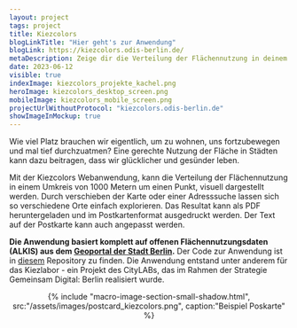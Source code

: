 ```yaml
---
layout: project
tags: project
title: Kiezcolors
blogLinkTitle: "Hier geht's zur Anwendung"
blogLink: https://kiezcolors.odis-berlin.de/
metaDescription: Zeige dir die Verteilung der Flächennutzung in deinem Kiez an
date: 2023-06-12
visible: true
indexImage: kiezcolors_projekte_kachel.png
heroImage: kiezcolors_desktop_screen.png
mobileImage: kiezcolors_mobile_screen.png
projectUrlWithoutProtocol: "kiezcolors.odis-berlin.de"
showImageInMockup: true
---
```


Wie viel Platz brauchen wir eigentlich, um zu wohnen, uns fortzubewegen und mal tief durchzuatmen? Eine gerechte Nutzung der Fläche in Städten kann dazu beitragen, dass wir glücklicher und gesünder leben.

Mit der Kiezcolors Webanwendung, kann die Verteilung der Flächennutzung in einem Umkreis von 1000 Metern um einen Punkt, visuell dargestellt werden. Durch verschieben der Karte oder einer Adresssuche lassen sich so verschiedene Orte einfach explorieren. Das Resultat kann als PDF heruntergeladen und im Postkartenformat ausgedruckt werden. Der Text auf der Postkarte kann auch angepasst werden.

**Die Anwendung basiert komplett auf offenen Flächennutzungsdaten (ALKIS) aus dem [Geoportal der Stadt Berlin](https://fbinter.stadt-berlin.de/fb/).** Der Code zur Anwendung ist in [diesem](https://github.com/technologiestiftung/kiezcolors/) Repository zu finden. Die Anwendung entstand unter anderem für das Kiezlabor - ein Projekt des CityLABs, das im Rahmen der Strategie Gemeinsam Digital: Berlin realisiert wurde.

<center>
<span style="max-width:500px; display: inline-block;">
{% include "macro-image-section-small-shadow.html", src:"/assets/images/postcard_kiezcolors.png", caption:"Beispiel Poskarte" %}
</span>
</center>
<br>
